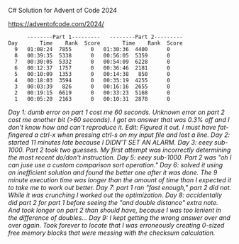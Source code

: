 
C# Solution for Advent of Code 2024

https://adventofcode.com/2024/

```
      --------Part 1---------   --------Part 2---------
Day       Time    Rank  Score       Time    Rank  Score
  9   01:08:24  7855      0   01:30:36  4400      0
  8   00:39:35  5338      0   00:56:05  5359      0
  7   00:30:05  5332      0   00:54:09  6228      0
  6   00:12:37  1757      0   00:36:46  2181      0
  5   00:10:09  1353      0   00:14:38   850      0
  4   00:18:03  3594      0   00:35:19  4255      0
  3   00:03:39   826      0   00:16:16  2655      0
  2   00:19:15  6619      0   00:33:23  5168      0
  1   00:05:20  2163      0   00:10:31  2878      0
```

*Day 1: dumb error on part 1 cost me 60 seconds. Unknown error on part 2 cost me another bit (>60 seconds). I got an answer that was 0.3% off and I don't know how and can't reproduce it. Edit: Figured it out. I must have fat-fingered a ctrl-x when pressing ctrl-s on my input file and lost a line.*
*Day 2: started 11 minutes late because I DIDN'T SET AN ALARM.*
*Day 3: eeey sub-1000. Part 2 took two guesses. My first attempt was incorrectly determining the most recent do/don't instruction.*
*Day 5: eeey sub-1000. Part 2 was "oh I can juse use a custom comparison sort operation."*
*Day 6: solved it using an inefficient solution and found the better one after it was done. The 9 minute execution time was longer than the amount of time than I expected it to take me to work out better.*
*Day 7: part 1 ran "fast enough," part 2 did not. While it was crunching I worked out the optimization.*
*Day 8: accidentally did part 2 for part 1 before seeing the "and double distance" extra note. And took longer on part 2 than should have, because I was too lenient in the difference of doubles...*
*Day 9: I kept getting the wrong answer over and over again. Took forever to locate that I was erroneously creating 0-sized free memory blocks that were messing with the checksum calculation.*